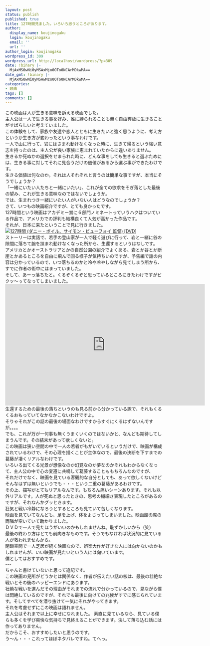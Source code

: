 ```yaml
---
layout: post
status: publish
published: true
title: 127時間見ました。いろいろ思うところがあります。
author:
  display_name: koujinogaku
  login: koujinogaku
  email: ''
  url: ''
author_login: koujinogaku
wordpress_id: 309
wordpress_url: http://localhost/wordpress/?p=309
date: !binary |-
  MjAxMS0wNi0yMSAxMjo0OTo0NCArMDkwMA==
date_gmt: !binary |-
  MjAxMS0wNi0yMSAwMzo0OTo0NCArMDkwMA==
categories:
- 映画
tags: []
comments: []
---
```

<p>この映画は人が生きる意味を訴える映画でした。<br />
主人公は一人で生きる事を好み、誰に縛られることも無く自由奔放に生きることがすばらしいと考えていました。<br />
この体験をして、家族や友達や恋人とともに生きたいと強く思うように、考え方というか生き方が変わったという事なわけです。<br />
一人で山に行って、岩にはさまれ動けなくなった時に、生きて帰るという強い意志を持ったのは、主人公が良い家族に恵まれていたからに違いありません。<br />
生きるか死ぬかの選択をせまられた時に、どんな事をしても生きると選ぶためには、生きる事に対してそれに見合うだけの価値があるから選ぶ事ができたわけです。<br />
生きる価値は何なのか。それは人それぞれと言うのは簡単な事ですが、本当にそうでしょうか？<br />
「一緒にいたい人たちと一緒にいたい」、これが全ての欲求をそぎ落とした最後の望み、これが生きる意味なのではないでしょうか。<br />
では、生まれつき一緒にいたい人がいない人はどうなのでしょうか？<br />
さて、いつもの映画紹介ですが、とても良かったです。<br />
127時間という映画はアカデミー賞に６部門ノミネートっていうハクはついている作品で、アメリカでの評判も結構良くて人気が高かった作品です。<br />
それが、日本に来たということで見に行きました。<br />
<a href="http://www.amazon.co.jp/gp/product/B0055BCPAW/ref=as_li_ss_tl?ie=UTF8&tag=koujinogakuse-22&linkCode=as2&camp=247&creative=7399&creativeASIN=B0055BCPAW"><img src="http://ec2.images-amazon.com/images/I/41iYMWn9o7L._SL500_AA300_.jpg" alt="127時間 (ダニー・ボイル、サイモン・ビューフォイ 監督) [DVD]"></a><img src="http://www.assoc-amazon.jp/e/ir?t=&l=as2&o=9&a=B0055BCPAW" width="1" height="1" border="0" alt="" style="border:none !important; margin:0px !important;" /><br />
ストーリーは実話で、若手の登山家が一人で軽く遊びに行って、岩と一緒に谷の隙間に落ちて腕を挟まれ動けなくなった所から、生還するというはなしです。<br />
アメリカとかオーストラリアとかの自然公園の紹介でよくある、岩とか谷とか断崖とかあるところを自由に飛んで回る様子が気持ちいのですが、予告編で話の内容は分かっているので、いつ落ちるのかと冷や冷やしながら見てしまう所から、すでに作者の術中にはまっていました。<br />
そして、あーっ落ちたと。くるぞくるぞと思っているところにきたわけですがビクッ～ぅてなってしまいました。<br />
<iframe width="640" height="390" src="http://www.youtube.com/embed/OlhLOWTnVoQ?rel=0" frameborder="0" allowfullscreen></iframe><br />
生還するための最後の落ちというのも見る前から分かっている訳で、それもくるくるおもっていてなかなかこないわけですよ。<br />
そりゃそれがこの話の最後の場面なわけですからすぐにくるはずないんですが。。。。<br />
でも、これが万が一何事も無くうまくいくのではないかと、なんども期待してしまうんです。その結末があって欲しくないと。<br />
この映画は狭い空間の中で一人の若者がもがいているというだけで、映画が構成されているわけで、その心理を描くことが主体なので、最後の決断を下すまでの葛藤が凄くリアルなわけです。<br />
いろいろ出てくる光景が想像なのか幻覚なのか夢なのかそれもわからなくなって、主人公の中で心の変遷に共鳴して葛藤することももちろんなのですが、<br />
それだけでなく、映画を見ている客観的な自分としても、あって欲しくないけどそんなはずは無いというでも・・・という二重の葛藤があるわけです。<br />
その上、描写がとてもリアルなんです。もちろん痛いシーンあります。それも以外リアルです。人が死ぬと思ったときの、思考の繊細さ表現したところがあるのですが、それなんかグッときます。<br />
狂気と戦い冷静になろうとするところも見ていて苦しくなります。<br />
映画を見ていてなんども、足を上げ、体をよじってしまいました。映画館の席の両隣が空いていて助かりました。<br />
ＤＶＤで一人で見たほうがいいのかもしれませんね。恥ずかしいから（笑）<br />
最後の終わり方はとても前向きなものです。そうでもなければ状況的に見ている人が救われませんから。<br />
閉鎖空間で一人芝居が続く映画なので、娯楽大作が好きな人には向かないのかもしれませんが、いい映画が見たいという人には向いています。<br />
僕としてはおすすめです。<br />
---<br />
ちゃんと書けていないと思って追記です。<br />
この映画の見所がどうかとは関係なく、作者が伝えたい話の核は、最後の壮絶な戦いとその後のハッピーエンドにあります。<br />
壮絶な戦いを選んだその理由がそれまでの流れで分かっているので、見ながら僕は悶絶しているのですが、それでも最後に向けての兆候がすでに感じられています。そしてすべてを潜り抜けて一気にそれがやってきます。<br />
それを考慮せずにこの映画は語れません。<br />
主人公はそれまで以上に幸せになれました。 素直に見ているなら、見ている僕らも多くを学び爽快な気持ちで見終えることができます。決して落ち込む話には作ってありません。<br />
だからこそ、おすすめしたいと思うのです。<br />
う～ん・・・これってほぼネタバレですね。てへっ。</p>
